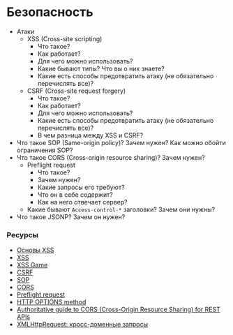 # Безопасность

* Атаки
  * XSS (Cross-site scripting)
    * Что такое?
    * Как работает?
    * Для чего можно использовать?
    * Какие бывают типы? Что вы о них знаете?
    * Какие есть способы предотвратить атаку (не обязательно перечислять все)?
  * CSRF (Cross-site request forgery)
    * Что такое?
    * Как работает?
    * Для чего можно использовать?
    * Какие есть способы предотвратить атаку (не обязательно перечислять все)?
    * В чем разница между XSS и CSRF?
* Что такое SOP (Same-origin policy)? Зачем нужен? Как можно обойти ограничения SOP?
* Что такое CORS (Cross-origin resource sharing)? Зачем нужен?
  * Preflight request
    * Что такое?
    * Зачем нужен?
    * Какие запросы его требуют?
    * Что он в себе содержит?
    * Как на него отвечает сервер?
  * Какие бывают `Access-control-*` заголовки? Зачем они нужны?
* Что такое JSONP? Зачем он нужен?

### Ресурсы

* [Основы XSS](https://hackware.ru/?p=1174&PageSpeed=noscript)
* [XSS](https://portswigger.net/web-security/cross-site-scripting)
* [XSS Game](https://xss-game.appspot.com/level1)
* [CSRF](https://portswigger.net/web-security/csrf)
* [SOP](https://developer.mozilla.org/en/docs/Web/Security/Same-origin_policy)
* [CORS](https://developer.mozilla.org/en-US/docs/Web/HTTP/CORS)
* [Preflight request](https://developer.mozilla.org/en-US/docs/Glossary/Preflight_request)
* [HTTP OPTIONS method](https://developer.mozilla.org/en-US/docs/Web/HTTP/Methods/OPTIONS)
* [Authoritative guide to CORS (Cross-Origin Resource Sharing) for REST APIs](https://www.moesif.com/blog/technical/cors/Authoritative-Guide-to-CORS-Cross-Origin-Resource-Sharing-for-REST-APIs/)
* [XMLHttpRequest: кросс-доменные запросы](https://learn.javascript.ru/xhr-crossdomain)
